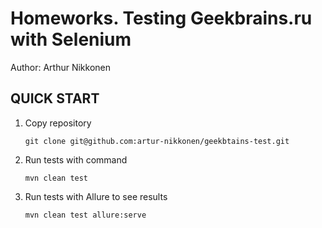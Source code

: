 Homeworks. Testing Geekbrains.ru with Selenium
=============================
Author: Arthur Nikkonen

QUICK START
-----------
1. Copy repository
    ```
    git clone git@github.com:artur-nikkonen/geekbtains-test.git
    ```
2. Run tests with command
    ```
    mvn clean test
    ```
3. Run tests with Allure to see results
    ```
    mvn clean test allure:serve
    ```
